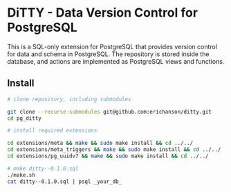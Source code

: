 DiTTY - Data Version Control for PostgreSQL
===========================================

This is a SQL-only extension for PostgreSQL that provides version control for data and schema in
PostgreSQL.  The repository is stored inside the database, and actions are implemented as PostgreSQL
views and functions.

## Install

```sh
# clone repository, including submodules

git clone --recurse-submodules git@github.com:erichanson/ditty.git
cd pg_ditty

# install required extensions

cd extensions/meta && make && sudo make install && cd ../../
cd extensions/meta_triggers && make && sudo make install && cd ../../
cd extensions/pg_uuidv7 && make && sudo make install && cd ../../

# make ditty--0.1.0.sql
./make.sh
cat ditty--0.1.0.sql | psql _your_db_
```
